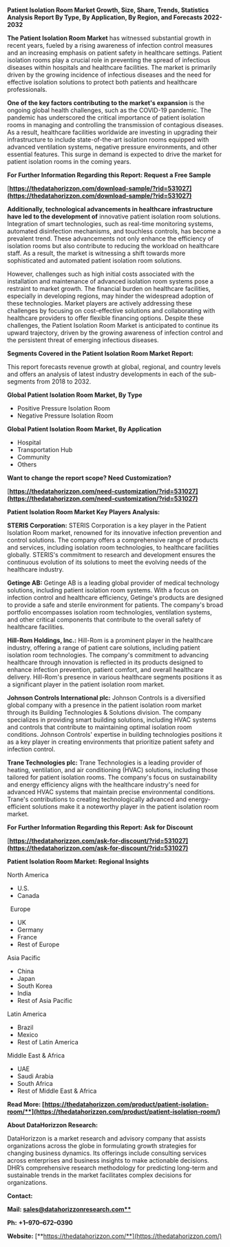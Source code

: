 ﻿**Patient Isolation Room Market Growth, Size, Share, Trends, Statistics Analysis Report By Type, By Application, By Region, and Forecasts 2022-2032**


**The Patient Isolation Room Market** has witnessed substantial growth in recent years, fueled by a rising awareness of infection control measures and an increasing emphasis on patient safety in healthcare settings. Patient isolation rooms play a crucial role in preventing the spread of infectious diseases within hospitals and healthcare facilities. The market is primarily driven by the growing incidence of infectious diseases and the need for effective isolation solutions to protect both patients and healthcare professionals.

**One of the key factors contributing to the market's expansion** is the ongoing global health challenges, such as the COVID-19 pandemic. The pandemic has underscored the critical importance of patient isolation rooms in managing and controlling the transmission of contagious diseases. As a result, healthcare facilities worldwide are investing in upgrading their infrastructure to include state-of-the-art isolation rooms equipped with advanced ventilation systems, negative pressure environments, and other essential features. This surge in demand is expected to drive the market for patient isolation rooms in the coming years. 

**For Further Information Regarding this Report: Request a Free Sample**	

[**https://thedatahorizzon.com/download-sample/?rid=531027](https://thedatahorizzon.com/download-sample/?rid=531027)** 

**Additionally, technological advancements in healthcare infrastructure have led to the development of** innovative patient isolation room solutions. Integration of smart technologies, such as real-time monitoring systems, automated disinfection mechanisms, and touchless controls, has become a prevalent trend. These advancements not only enhance the efficiency of isolation rooms but also contribute to reducing the workload on healthcare staff. As a result, the market is witnessing a shift towards more sophisticated and automated patient isolation room solutions.

However, challenges such as high initial costs associated with the installation and maintenance of advanced isolation room systems pose a restraint to market growth. The financial burden on healthcare facilities, especially in developing regions, may hinder the widespread adoption of these technologies. Market players are actively addressing these challenges by focusing on cost-effective solutions and collaborating with healthcare providers to offer flexible financing options. Despite these challenges, the Patient Isolation Room Market is anticipated to continue its upward trajectory, driven by the growing awareness of infection control and the persistent threat of emerging infectious diseases.

**Segments Covered in the Patient Isolation Room Market Report:**

This report forecasts revenue growth at global, regional, and country levels and offers an analysis of latest industry developments in each of the sub-segments from 2018 to 2032.

**Global Patient Isolation Room Market, By Type**

- Positive Pressure Isolation Room
- Negative Pressure Isolation Room

**Global Patient Isolation Room Market, By Application**

- Hospital
- Transportation Hub
- Community
- Others

**Want to change the report scope? Need Customization?**

[**https://thedatahorizzon.com/need-customization/?rid=531027](https://thedatahorizzon.com/need-customization/?rid=531027)**  

**Patient Isolation Room Market Key Players Analysis:** 

**STERIS Corporation:** STERIS Corporation is a key player in the Patient Isolation Room market, renowned for its innovative infection prevention and control solutions. The company offers a comprehensive range of products and services, including isolation room technologies, to healthcare facilities globally. STERIS's commitment to research and development ensures the continuous evolution of its solutions to meet the evolving needs of the healthcare industry.

**Getinge AB:** Getinge AB is a leading global provider of medical technology solutions, including patient isolation room systems. With a focus on infection control and healthcare efficiency, Getinge's products are designed to provide a safe and sterile environment for patients. The company's broad portfolio encompasses isolation room technologies, ventilation systems, and other critical components that contribute to the overall safety of healthcare facilities.

**Hill-Rom Holdings, Inc.:** Hill-Rom is a prominent player in the healthcare industry, offering a range of patient care solutions, including patient isolation room technologies. The company's commitment to advancing healthcare through innovation is reflected in its products designed to enhance infection prevention, patient comfort, and overall healthcare delivery. Hill-Rom's presence in various healthcare segments positions it as a significant player in the patient isolation room market.

**Johnson Controls International plc:** Johnson Controls is a diversified global company with a presence in the patient isolation room market through its Building Technologies & Solutions division. The company specializes in providing smart building solutions, including HVAC systems and controls that contribute to maintaining optimal isolation room conditions. Johnson Controls' expertise in building technologies positions it as a key player in creating environments that prioritize patient safety and infection control.

**Trane Technologies plc:** Trane Technologies is a leading provider of heating, ventilation, and air conditioning (HVAC) solutions, including those tailored for patient isolation rooms. The company's focus on sustainability and energy efficiency aligns with the healthcare industry's need for advanced HVAC systems that maintain precise environmental conditions. Trane's contributions to creating technologically advanced and energy-efficient solutions make it a noteworthy player in the patient isolation room market.

**For Further Information Regarding this Report: Ask for Discount**	

[**https://thedatahorizzon.com/ask-for-discount/?rid=531027](https://thedatahorizzon.com/ask-for-discount/?rid=531027)** 

**Patient Isolation Room Market: Regional Insights**

North America

- U.S.
- Canada

` `Europe

- UK
- Germany
- France
- Rest of Europe

Asia Pacific

- China
- Japan
- South Korea
- India
- Rest of Asia Pacific

Latin America

- Brazil
- Mexico
- Rest of Latin America

Middle East & Africa

- UAE
- Saudi Arabia
- South Africa
- Rest of Middle East & Africa

**Read More: [https://thedatahorizzon.com/product/patient-isolation-room/**](https://thedatahorizzon.com/product/patient-isolation-room/)** 

**About DataHorizzon Research:**

DataHorizzon is a market research and advisory company that assists organizations across the globe in formulating growth strategies for changing business dynamics. Its offerings include consulting services across enterprises and business insights to make actionable decisions. DHR’s comprehensive research methodology for predicting long-term and sustainable trends in the market facilitates complex decisions for organizations.

**Contact:**

**Mail: [sales@datahorizzonresearch.com**](mailto:sales@datahorizzonresearch.com)**

**Ph:** **+1–970–672–0390**

**Website:** [**https://thedatahorizzon.com/**](https://thedatahorizzon.com/)

